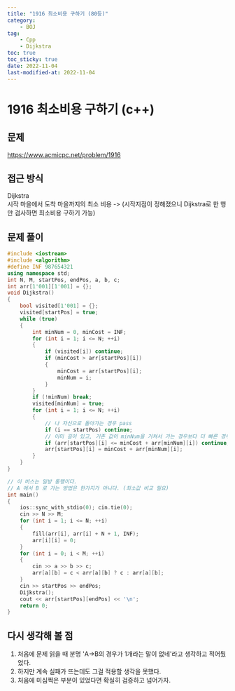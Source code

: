 ```yaml
---
title: "1916 최소비용 구하기 (80등)"
category:
    - BOJ
tag:
    - Cpp
    - Dijkstra
toc: true
toc_sticky: true
date: 2022-11-04
last-modified-at: 2022-11-04
---
```


# 1916 최소비용 구하기 (c++)

## 문제
https://www.acmicpc.net/problem/1916

## 접근 방식
Dijkstra   
시작 마을에서 도착 마을까지의 최소 비용 -> (시작지점이 정해졌으니 Dijkstra로 한 행만 검사하면 최소비용 구하기 가능)

## 문제 풀이
```c++
#include <iostream>
#include <algorithm>
#define INF 987654321
using namespace std;
int N, M, startPos, endPos, a, b, c;
int arr[1'001][1'001] = {};
void Dijkstra()
{
    bool visited[1'001] = {};
    visited[startPos] = true;
    while (true)
    {
        int minNum = 0, minCost = INF;
        for (int i = 1; i <= N; ++i)
        {
            if (visited[i]) continue;
            if (minCost > arr[startPos][i])
            {
                minCost = arr[startPos][i];
                minNum = i;
            }
        }
        if (!minNum) break;
        visited[minNum] = true;
        for (int i = 1; i <= N; ++i)
        {
            // 나 자신으로 돌아가는 경우 pass
            if (i == startPos) continue;
            // 이미 길이 있고, 기존 값이 minNum을 거쳐서 가는 경우보다 더 빠른 경우 pass
            if (arr[startPos][i] <= minCost + arr[minNum][i]) continue;
            arr[startPos][i] = minCost + arr[minNum][i];
        }
    }
}

// 이 버스는 일방 통행이다.
// A 에서 B 로 가는 방법은 한가지가 아니다. (최소값 비교 필요)
int main()
{
    ios::sync_with_stdio(0); cin.tie(0);
    cin >> N >> M;
    for (int i = 1; i <= N; ++i)
    {
        fill(arr[i], arr[i] + N + 1, INF);
        arr[i][i] = 0;
    }
    for (int i = 0; i < M; ++i)
    {
        cin >> a >> b >> c;
        arr[a][b] = c < arr[a][b] ? c : arr[a][b];
    }
    cin >> startPos >> endPos;
    Dijkstra();
    cout << arr[startPos][endPos] << '\n';
    return 0;
}
```

## 다시 생각해 볼 점
1. 처음에 문제 읽을 때 분명 'A->B의 경우가 1개라는 말이 없네'라고 생각하고 적어뒀었다.
2. 하지만 계속 실패가 뜨는데도 그걸 적용할 생각을 못했다.
3. 처음에 미심쩍은 부분이 있었다면 확실히 검증하고 넘어가자.

